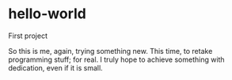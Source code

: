 # hello-world
First project

So this is me, again, trying something new. This time, to retake programming stuff; for real.
I truly hope to achieve something with dedication, even if it is small.
